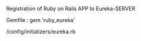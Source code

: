 Registration of Ruby on Rails APP to Eureka-SERVER 

Gemfile : gem 'ruby_eureka'

/config/initializers/eureka.rb
